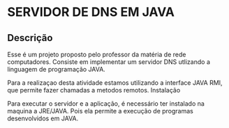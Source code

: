 # SERVIDOR DE DNS EM JAVA


## Descrição

Esse é um projeto proposto pelo professor da matéria de rede computadores. Consiste em implementar um servidor DNS utlizando a linguagem de programação JAVA.

Para a realizaçao desta atividade estamos utilizando a interface JAVA RMI, que permite fazer chamadas a metodos remotos.
Instalação

Para executar o servidor e a aplicação, é necessário ter instalado na maquina a JRE/JAVA. Pois ela permite a execução de programas desenvolvidos em JAVA.
